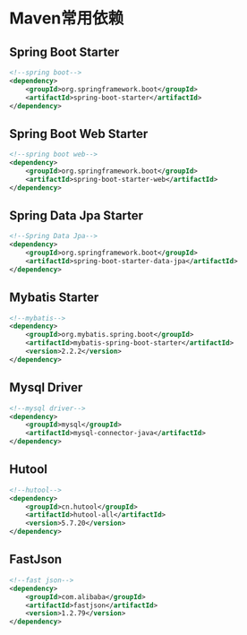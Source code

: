 # Maven常用依赖

## Spring Boot Starter
```xml
<!--spring boot-->
<dependency>
	<groupId>org.springframework.boot</groupId>
	<artifactId>spring-boot-starter</artifactId>
</dependency>
```

## Spring Boot Web Starter
```xml
<!--spring boot web-->
<dependency>
	<groupId>org.springframework.boot</groupId>
	<artifactId>spring-boot-starter-web</artifactId>
</dependency>
```

## Spring Data Jpa Starter
```xml
<!--Spring Data Jpa-->
<dependency>
	<groupId>org.springframework.boot</groupId>
	<artifactId>spring-boot-starter-data-jpa</artifactId>
</dependency>
```

## Mybatis Starter
```xml
<!--mybatis-->
<dependency>
	<groupId>org.mybatis.spring.boot</groupId>
	<artifactId>mybatis-spring-boot-starter</artifactId>
	<version>2.2.2</version>
</dependency>
```

## Mysql Driver
```xml
<!--mysql driver-->
<dependency>
	<groupId>mysql</groupId>
	<artifactId>mysql-connector-java</artifactId>
</dependency>
```

## Hutool
```xml
<!--hutool-->
<dependency>
	<groupId>cn.hutool</groupId>
	<artifactId>hutool-all</artifactId>
	<version>5.7.20</version>
</dependency>
```

## FastJson
```xml
<!--fast json-->
<dependency>
	<groupId>com.alibaba</groupId>
	<artifactId>fastjson</artifactId>
	<version>1.2.79</version>
</dependency>
```